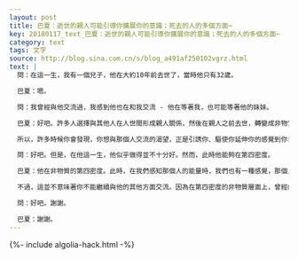 ```yaml
---
layout: post
title: 巴夏：逝世的親人可能引導你擴展你的意識；死去的人的多個方面⋯
key: 20180117_text_巴夏：逝世的親人可能引導你擴展你的意識；死去的人的多個方面⋯
category: text
tags: 文字
source: http://blog.sina.com.cn/s/blog_a491af250102vgrz.html
text: |
  問：在這一生，我有一個兒子，他在大約10年前去世了，當時他只有32歲。

  巴夏：嗯。

  問：我曾經與他交流過，我感到他也在和我交流 - 他在等著我，也可能等著他的妹妹。

  巴夏：好吧。許多人選擇與其他人在人世間形成親人關係，然後在親人之前去世，轉變成非物質的形式。他們這樣做，是為了作為精神嚮導，引導那些仍然活在人世的親人。

  所以，許多時候你會發現，你想與那個人交流的渴望，正是引誘你、驅使你延伸你的感覺到你自己的不同的部分或層面的東西。因此，從某種意義上說，那些已經離開人世而進入另一個層面的人，也在引誘你擴展你的感覺到你自己的那個層面。

  問：好吧。但是，在他這一生，他似乎做得並不十分好。然而，此時他能夠在第四密度。

  巴夏：他在非物質的第四密度。此時，在我們感知那個人的能量時，我們也有一種感覺，那個人的一個方面已經轉世。

  不過，這並不意味著你不能繼續與他的其他方面交流。因為在第四密度的非物質層面上，曾經的物質層面的他已不再完全適用。因此，雖然他的不同方面仍然繼續與你交流，但是他的很多想法和對應的構造也可以實現，他的靈魂的其他方面也能夠投生（或轉世）。

  問：好吧。謝謝。

  巴夏：謝謝。
---
```


{%- include algolia-hack.html -%}
